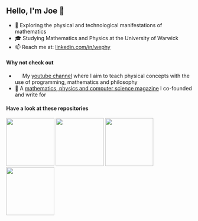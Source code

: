 ## Hello, I'm Joe 👋
- 🔭 Exploring the physical and technological manifestations of mathematics
- 🎓 Studying Mathematics and Physics at the University of Warwick
- 📫 Reach me at: [linkedin.com/in/wephy](https://www.linkedin.com/in/wephy/)

#### Why not check out
- &nbsp;<a href="https://youtube.com/c/wephy"><img height="12" src="https://upload.wikimedia.org/wikipedia/commons/thumb/0/09/YouTube_full-color_icon_%282017%29.svg/2560px-YouTube_full-color_icon_%282017%29.svg.png"></a> My [youtube channel](https://youtube.com/c/wephy) where I aim to teach physical concepts with the use of programming, mathematics and philosophy
- 📖 A [mathematics, physics and computer science magazine](https://poincareproject.com/) I co-founded and write for




#### Have a look at these repositories

<p align="left">
  <a href="https://github.com/wephy/quantum-walk"><img height="130" src="https://github-readme-stats.vercel.app/api/pin/?username=wephy&repo=quantum-walk&bg_color=1b1f25&title_color=fd5e53&text_color=ADBAC7&icon_color=02a1ac&hide_border=true&show_icons=false"></a>
  <a href="https://github.com/wephy/fractal-explorer"><img height="130" src="https://github-readme-stats.vercel.app/api/pin/?username=wephy&repo=fractal-explorer&bg_color=1b1f25&title_color=fd5e53&text_color=ADBAC7&icon_color=02a1ac&hide_border=true&show_icons=false"></a>
  <a href="https://github.com/wephy/project-euler"><img height="130" src="https://github-readme-stats.vercel.app/api/pin/?username=wephy&repo=project-euler&bg_color=1b1f25&title_color=fd5e53&text_color=ADBAC7&icon_color=02a1ac&hide_border=true&show_icons=false"></a>
  <a href="https://github.com/wephy/felix-m"><img height="130" src="https://github-readme-stats.vercel.app/api/pin/?username=wephy&repo=felix-m&bg_color=1b1f25&title_color=fd5e53&text_color=ADBAC7&icon_color=02a1ac&hide_border=true&show_icons=false"></a>
</p>
